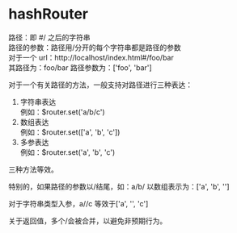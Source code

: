 # hashRouter

路径：即 #/ 之后的字符串  
路径的参数：路径用/分开的每个字符串都是路径的参数  
对于一个 url：http://localhost/index.html#/foo/bar  
其路径为：foo/bar 路径参数为：['foo', 'bar']  

对于一个有关路径的方法，一般支持对路径进行三种表达：  

1. 字符串表达  
   例如：\$router.set('a/b/c')
2. 数组表达  
   例如：\$router.set(['a', 'b', 'c'])
3. 多参表达  
   例如：\$router.set('a', 'b', 'c')

三种方法等效。

特别的，如果路径的参数以/结尾，如：a/b/
以数组表示为：['a', 'b', '']

对于字符串类型入参，a//c 等效于['a', '', 'c']

关于返回值，多个/会被合并，以避免非预期行为。
